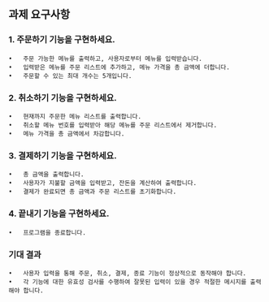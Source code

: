 ## 과제 요구사항

### 1. 주문하기 기능을 구현하세요.

	•	주문 가능한 메뉴를 출력하고, 사용자로부터 메뉴를 입력받습니다.
	•	입력받은 메뉴를 주문 리스트에 추가하고, 메뉴 가격을 총 금액에 더합니다.
	•	주문할 수 있는 최대 개수는 5개입니다.

### 2. 취소하기 기능을 구현하세요.

	•	현재까지 주문한 메뉴 리스트를 출력합니다.
	•	취소할 메뉴 번호를 입력받아 해당 메뉴를 주문 리스트에서 제거합니다.
	•	메뉴 가격을 총 금액에서 차감합니다.

### 3. 결제하기 기능을 구현하세요.

	•	총 금액을 출력합니다.
	•	사용자가 지불할 금액을 입력받고, 잔돈을 계산하여 출력합니다.
	•	결제가 완료되면 총 금액과 주문 리스트를 초기화합니다.

### 4. 끝내기 기능을 구현하세요.

	•	프로그램을 종료합니다.

### 기대 결과

	•	사용자 입력을 통해 주문, 취소, 결제, 종료 기능이 정상적으로 동작해야 합니다.
	•	각 기능에 대한 유효성 검사를 수행하여 잘못된 입력이 있을 경우 적절한 메시지를 출력해야 합니다.



